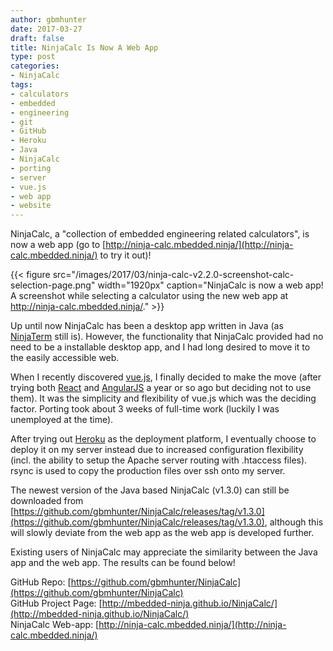 ```yaml
---
author: gbmhunter
date: 2017-03-27
draft: false
title: NinjaCalc Is Now A Web App
type: post
categories:
- NinjaCalc
tags:
- calculators
- embedded
- engineering
- git
- GitHub
- Heroku
- Java
- NinjaCalc
- porting
- server
- vue.js
- web app
- website
---
```


NinjaCalc, a "collection of embedded engineering related calculators", is now a web app (go to [http://ninja-calc.mbedded.ninja/](http://ninja-calc.mbedded.ninja/) to try it out)!

{{< figure src="/images/2017/03/ninja-calc-v2.2.0-screenshot-calc-selection-page.png" width="1920px" caption="NinjaCalc is now a web app! A screenshot while selecting a calculator using the new web app at http://ninja-calc.mbedded.ninja/."  >}}

Up until now NinjaCalc has been a desktop app written in Java (as [NinjaTerm](http://mbedded-ninja.github.io/NinjaTerm/) still is). However, the functionality that NinjaCalc provided had no need to be a installable desktop app, and I had long desired to move it to the easily accessible web.

When I recently discovered [vue.js](https://vuejs.org/), I finally decided to make the move (after trying both [React](https://facebook.github.io/react/) and [AngularJS](https://angularjs.org/) a year or so ago but deciding not to use them). It was the simplicity and flexibility of vue.js which was the deciding factor. Porting took about 3 weeks of full-time work (luckily I was unemployed at the time).

After trying out [Heroku](https://www.heroku.com/) as the deployment platform, I eventually choose to deploy it on my server instead due to increased configuration flexibility (incl. the ability to setup the Apache server routing with .htaccess files). rsync is used to copy the production files over ssh onto my server.

The newest version of the Java based NinjaCalc (v1.3.0) can still be downloaded from [https://github.com/gbmhunter/NinjaCalc/releases/tag/v1.3.0](https://github.com/gbmhunter/NinjaCalc/releases/tag/v1.3.0), although this will slowly deviate from the web app as the web app is developed further.

Existing users of NinjaCalc may appreciate the similarity between the Java app and the web app. The results can be found below!

GitHub Repo: [https://github.com/gbmhunter/NinjaCalc](https://github.com/gbmhunter/NinjaCalc)  
GitHub Project Page: [http://mbedded-ninja.github.io/NinjaCalc/](http://mbedded-ninja.github.io/NinjaCalc/)  
NinjaCalc Web-app: [http://ninja-calc.mbedded.ninja/](http://ninja-calc.mbedded.ninja/)